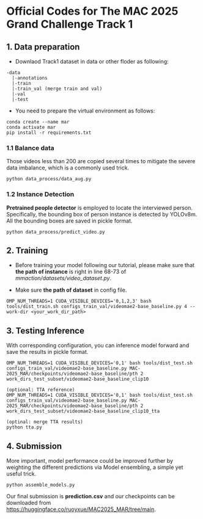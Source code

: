 # Official Codes for The MAC 2025 Grand Challenge Track 1

## 1. Data preparation

- Downlaod Track1 dataset in data or other floder as following:

```
-data
  |-annotations
  |-train
  |-train_val (merge train and val)
  |-val
  |-test
```

- You need to prepare the virtual environment as follows:

```
conda create --name mar
conda activate mar
pip install -r requirements.txt
```

### 1.1 Balance data
Those videos less than 200 are copied several times to mitigate the severe data imbalance, which is a commonly used trick.

```
python data_process/data_aug.py
```

### 1.2 Instance Detection

**Pretrained people detector** is employed to locate the interviewed person. Specifically, the bounding box of person instance is detected by YOLOv8m. All the bounding boxes are saved in pickle format.

```
python data_process/predict_video.py
```

## 2. Training

- Before training your model following our tutorial, please make sure that **the path of instance** is right in line 68-73 of *mmaction/datasets/video_dataset.py*.

- Make sure **the path of dataset** in config file. 

```
OMP_NUM_THREADS=1 CUDA_VISIBLE_DEVICES='0,1,2,3' bash tools/dist_train.sh configs_train_val/videomae2-base_baseline.py 4 --work-dir <your_work_dir_path>
```

## 3. Testing Inference

With corresponding configuration, you can inference model forward and save the results in pickle format.

```
OMP_NUM_THREADS=1 CUDA_VISIBLE_DEVICES='0,1' bash tools/dist_test.sh configs_train_val/videomae2-base_baseline.py MAC-2025_MAR/checkpoints/videomae2-base_baseline/pth 2 work_dirs_test_subset/videomae2-base_baseline_clip10

(optional: TTA reference)
OMP_NUM_THREADS=1 CUDA_VISIBLE_DEVICES='0,1' bash tools/dist_test.sh configs_train_val/videomae2-base_baseline.py MAC-2025_MAR/checkpoints/videomae2-base_baseline/pth 2 work_dirs_test_subset/videomae2-base_baseline_clip10_tta

(optinal: merge TTA results)
python tta.py
```

## 4. Submission

More important, model performance could be improved further by weighting the different predictions via Model ensembling, a simple yet useful trick.

```
python assemble_models.py
```

Our final submission is **prediction.csv** and our checkpoints can be downloaded from https://huggingface.co/ruoyxue/MAC2025_MAR/tree/main.
